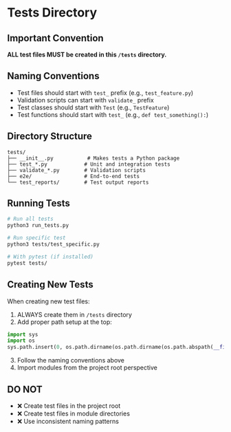 # Tests Directory

## Important Convention
**ALL test files MUST be created in this `/tests` directory.**

## Naming Conventions
- Test files should start with `test_` prefix (e.g., `test_feature.py`)
- Validation scripts can start with `validate_` prefix
- Test classes should start with `Test` (e.g., `TestFeature`)
- Test functions should start with `test_` (e.g., `def test_something():`)

## Directory Structure
```
tests/
├── __init__.py           # Makes tests a Python package
├── test_*.py            # Unit and integration tests
├── validate_*.py        # Validation scripts
├── e2e/                 # End-to-end tests
└── test_reports/        # Test output reports
```

## Running Tests
```bash
# Run all tests
python3 run_tests.py

# Run specific test
python3 tests/test_specific.py

# With pytest (if installed)
pytest tests/
```

## Creating New Tests
When creating new test files:
1. ALWAYS create them in `/tests` directory
2. Add proper path setup at the top:
```python
import sys
import os
sys.path.insert(0, os.path.dirname(os.path.dirname(os.path.abspath(__file__))))
```
3. Follow the naming conventions above
4. Import modules from the project root perspective

## DO NOT
- ❌ Create test files in the project root
- ❌ Create test files in module directories
- ❌ Use inconsistent naming patterns